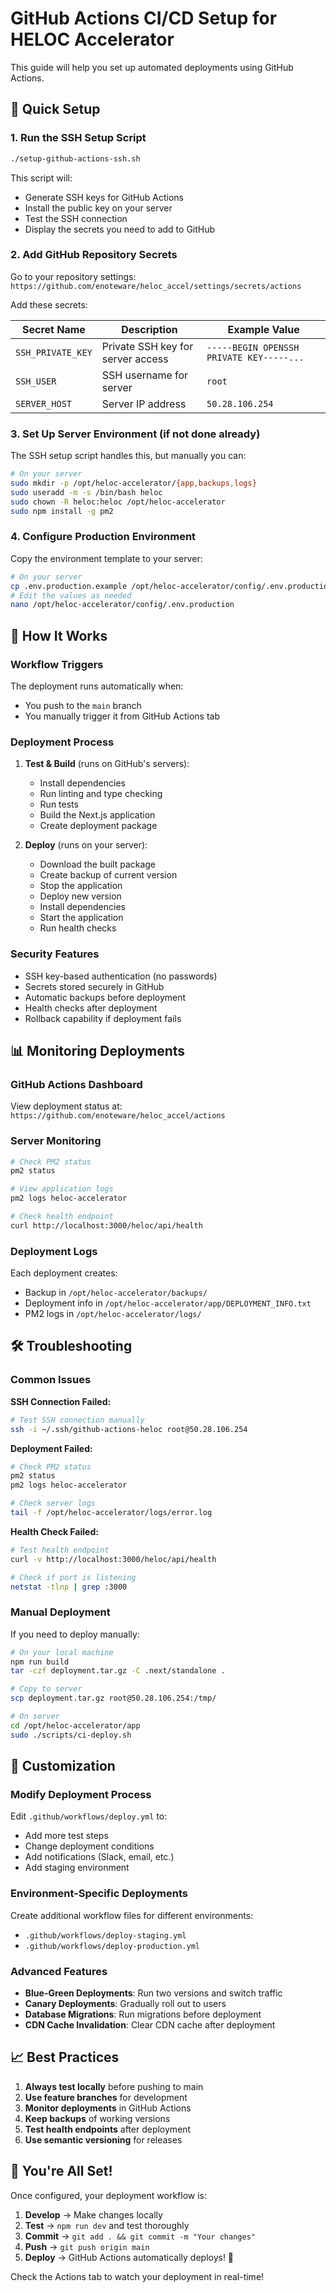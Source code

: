 # GitHub Actions CI/CD Setup for HELOC Accelerator

This guide will help you set up automated deployments using GitHub Actions.

## 🚀 Quick Setup

### 1. Run the SSH Setup Script

```bash
./setup-github-actions-ssh.sh
```

This script will:
- Generate SSH keys for GitHub Actions
- Install the public key on your server
- Test the SSH connection
- Display the secrets you need to add to GitHub

### 2. Add GitHub Repository Secrets

Go to your repository settings: `https://github.com/enoteware/heloc_accel/settings/secrets/actions`

Add these secrets:

| Secret Name | Description | Example Value |
|-------------|-------------|---------------|
| `SSH_PRIVATE_KEY` | Private SSH key for server access | `-----BEGIN OPENSSH PRIVATE KEY-----...` |
| `SSH_USER` | SSH username for server | `root` |
| `SERVER_HOST` | Server IP address | `50.28.106.254` |

### 3. Set Up Server Environment (if not done already)

The SSH setup script handles this, but manually you can:

```bash
# On your server
sudo mkdir -p /opt/heloc-accelerator/{app,backups,logs}
sudo useradd -m -s /bin/bash heloc
sudo chown -R heloc:heloc /opt/heloc-accelerator
sudo npm install -g pm2
```

### 4. Configure Production Environment

Copy the environment template to your server:

```bash
# On your server
cp .env.production.example /opt/heloc-accelerator/config/.env.production
# Edit the values as needed
nano /opt/heloc-accelerator/config/.env.production
```

## 🔄 How It Works

### Workflow Triggers

The deployment runs automatically when:
- You push to the `main` branch
- You manually trigger it from GitHub Actions tab

### Deployment Process

1. **Test & Build** (runs on GitHub's servers):
   - Install dependencies
   - Run linting and type checking
   - Run tests
   - Build the Next.js application
   - Create deployment package

2. **Deploy** (runs on your server):
   - Download the built package
   - Create backup of current version
   - Stop the application
   - Deploy new version
   - Install dependencies
   - Start the application
   - Run health checks

### Security Features

- SSH key-based authentication (no passwords)
- Secrets stored securely in GitHub
- Automatic backups before deployment
- Health checks after deployment
- Rollback capability if deployment fails

## 📊 Monitoring Deployments

### GitHub Actions Dashboard

View deployment status at:
`https://github.com/enoteware/heloc_accel/actions`

### Server Monitoring

```bash
# Check PM2 status
pm2 status

# View application logs
pm2 logs heloc-accelerator

# Check health endpoint
curl http://localhost:3000/heloc/api/health
```

### Deployment Logs

Each deployment creates:
- Backup in `/opt/heloc-accelerator/backups/`
- Deployment info in `/opt/heloc-accelerator/app/DEPLOYMENT_INFO.txt`
- PM2 logs in `/opt/heloc-accelerator/logs/`

## 🛠 Troubleshooting

### Common Issues

**SSH Connection Failed:**
```bash
# Test SSH connection manually
ssh -i ~/.ssh/github-actions-heloc root@50.28.106.254
```

**Deployment Failed:**
```bash
# Check PM2 status
pm2 status
pm2 logs heloc-accelerator

# Check server logs
tail -f /opt/heloc-accelerator/logs/error.log
```

**Health Check Failed:**
```bash
# Test health endpoint
curl -v http://localhost:3000/heloc/api/health

# Check if port is listening
netstat -tlnp | grep :3000
```

### Manual Deployment

If you need to deploy manually:

```bash
# On your local machine
npm run build
tar -czf deployment.tar.gz -C .next/standalone .

# Copy to server
scp deployment.tar.gz root@50.28.106.254:/tmp/

# On server
cd /opt/heloc-accelerator/app
sudo ./scripts/ci-deploy.sh
```

## 🔧 Customization

### Modify Deployment Process

Edit `.github/workflows/deploy.yml` to:
- Add more test steps
- Change deployment conditions
- Add notifications (Slack, email, etc.)
- Add staging environment

### Environment-Specific Deployments

Create additional workflow files for different environments:
- `.github/workflows/deploy-staging.yml`
- `.github/workflows/deploy-production.yml`

### Advanced Features

- **Blue-Green Deployments**: Run two versions and switch traffic
- **Canary Deployments**: Gradually roll out to users
- **Database Migrations**: Run migrations before deployment
- **CDN Cache Invalidation**: Clear CDN cache after deployment

## 📈 Best Practices

1. **Always test locally** before pushing to main
2. **Use feature branches** for development
3. **Monitor deployments** in GitHub Actions
4. **Keep backups** of working versions
5. **Test health endpoints** after deployment
6. **Use semantic versioning** for releases

## 🎉 You're All Set!

Once configured, your deployment workflow is:

1. **Develop** → Make changes locally
2. **Test** → `npm run dev` and test thoroughly
3. **Commit** → `git add . && git commit -m "Your changes"`
4. **Push** → `git push origin main`
5. **Deploy** → GitHub Actions automatically deploys! 🚀

Check the Actions tab to watch your deployment in real-time!
